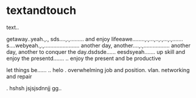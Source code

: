 # textandtouch
text..

getaway..yeah.,.,
sds....,.,.........
and enjoy lifeeawe........,.,...,..,.,...,.,.......
s....webyeah.,.,.......................
another day, another....,.,.................
another day, another to conquer the day.dsdsde......
eesdsyeah.......
up skill and enjoy the presentd.......
..
enjoy the present and be productive 

let things be......
..
helo
. overwhelming job and position. vlan. networking and repair

.
hshsh
jsjsjsdnnjj
gg..
